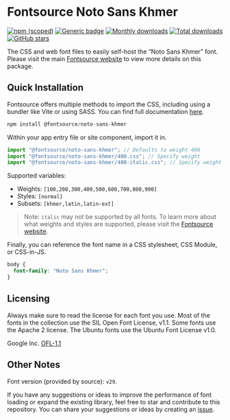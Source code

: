 # Fontsource Noto Sans Khmer

[![npm (scoped)](https://img.shields.io/npm/v/@fontsource/noto-sans-khmer?color=brightgreen)](https://www.npmjs.com/package/@fontsource/noto-sans-khmer) [![Generic badge](https://img.shields.io/badge/fontsource-passing-brightgreen)](https://github.com/fontsource/fontsource) [![Monthly downloads](https://badgen.net/npm/dm/@fontsource/noto-sans-khmer)](https://github.com/fontsource/fontsource) [![Total downloads](https://badgen.net/npm/dt/@fontsource/noto-sans-khmer)](https://github.com/fontsource/fontsource) [![GitHub stars](https://img.shields.io/github/stars/fontsource/fontsource.svg?style=social&label=Star)](https://github.com/fontsource/fontsource/stargazers)

The CSS and web font files to easily self-host the “Noto Sans Khmer” font. Please visit the main [Fontsource website](https://fontsource.org/fonts/noto-sans-khmer) to view more details on this package.

## Quick Installation

Fontsource offers multiple methods to import the CSS, including using a bundler like Vite or using SASS. You can find full documentation [here](https://fontsource.org/docs/getting-started/introduction).

```javascript
npm install @fontsource/noto-sans-khmer
```

Within your app entry file or site component, import it in.

```javascript
import "@fontsource/noto-sans-khmer"; // Defaults to weight 400
import "@fontsource/noto-sans-khmer/400.css"; // Specify weight
import "@fontsource/noto-sans-khmer/400-italic.css"; // Specify weight and style
```

Supported variables:
- Weights: `[100,200,300,400,500,600,700,800,900]`
- Styles: `[normal]`
- Subsets: `[khmer,latin,latin-ext]`

> Note: `italic` may not be supported by all fonts. To learn more about what weights and styles are supported, please visit the [Fontsource website](https://fontsource.org/fonts/noto-sans-khmer).

Finally, you can reference the font name in a CSS stylesheet, CSS Module, or CSS-in-JS.

```css
body {
  font-family: "Noto Sans Khmer";
}
```

## Licensing
Always make sure to read the license for each font you use. Most of the fonts in the collection use the SIL Open Font License, v1.1. Some fonts use the Apache 2 license. The Ubuntu fonts use the Ubuntu Font License v1.0.

Google Inc.
[OFL-1.1](http://scripts.sil.org/OFL)

## Other Notes
Font version (provided by source): `v29`.

If you have any suggestions or ideas to improve the performance of font loading or expand the existing library, feel free to star and contribute to this repository. You can share your suggestions or ideas by creating an [issue](https://github.com/fontsource/fontsource/issues).